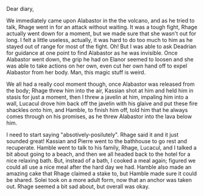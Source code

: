 Dear diary,

We immediately came upon Alabastor in the the volcano, and as he tried to talk,
Rhage went in for an attack without waiting. It was a tough fight, Rhage
actually went down for a moment, but we made sure that she wasn't out for long.
I felt a little useless, actually, it was hard to do too much to him as he
stayed out of range for most of the fight. Oh! But I was able to ask Deadrian
for guidance at one point to find Alabastor as he was invisible. Once Alabastor
went down, the grip he had on Elanor seemed to loosen and she was able to take
actions on her own, even cut her own hand off to expel Alabastor from her body.
Man, this magic stuff is weird.

We all had a really cool moment though, once Alabastor was released from the
body; Rhage threw him into the air, Kassian shot at him and held him in stasis
for just a moment, then I threw a javelin at him, impaling him into a wall,
Lucacul drove him back off the javelin with his glaive and put these fire
shackles onto him, and Hamble, to finish him off, told him that he always comes
through on his promises, as he threw Alabastor into the lava below him.

I need to start saying "absotively-posilutely". Rhage said it and it just
sounded great! Kassian and Pierre went to the bathhouse to go rest and
recuperate. Hamble went to talk to his family, Rhage, Lucacul, and I talked a
bit about going to a beach, and then we all headed back to the hotel for a nice
relaxing bath. But, instead of a bath, I cooked a meal again; figured we could
all use a nice meal after the hard day we had. Hamble also made an amazing cake
that Rhage claimed a stake to, but Hamble made sure it could be shared. Solei
took on a more adult form, now that an anchor was taken out. Rhage seemed a bit
sad about, but overall was okay.

